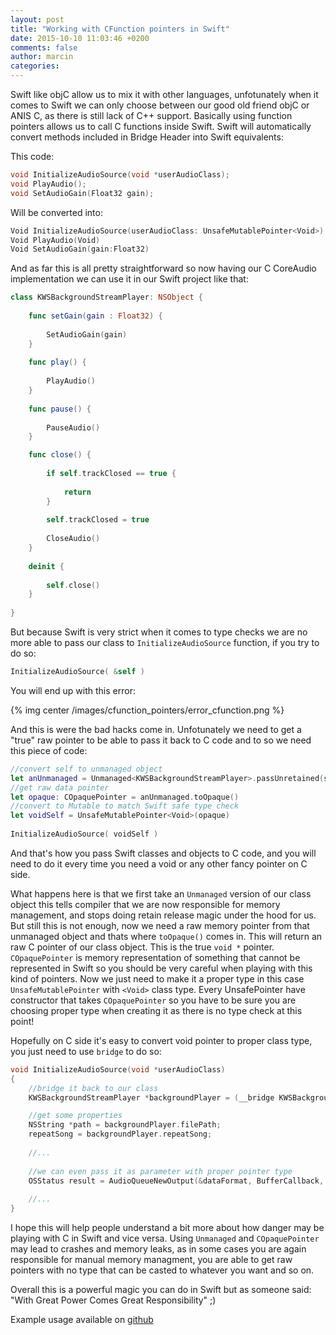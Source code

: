 ```yaml
---
layout: post
title: "Working with CFunction pointers in Swift"
date: 2015-10-10 11:03:46 +0200
comments: false
author: marcin
categories:
---
```


Swift like objC allow us to mix it with other languages, unfotunately when it comes to Swift we can only choose between our good old friend objC or ANIS C, as there is still lack of C++ support. Basically using function pointers allows us to call C functions inside Swift. Swift will automatically convert methods included in Bridge Header into Swift equivalents:

This code:  

```C
void InitializeAudioSource(void *userAudioClass);
void PlayAudio();
void SetAudioGain(Float32 gain);
```

Will be converted into:

```Swift
Void InitializeAudioSource(userAudioClass: UnsafeMutablePointer<Void>)
Void PlayAudio(Void)
Void SetAudioGain(gain:Float32)
```

And as far this is all pretty straightforward so now having our C CoreAudio implementation we can use it in our Swift project like that:

```Swift
class KWSBackgroundStreamPlayer: NSObject {
    
    func setGain(gain : Float32) {
        
        SetAudioGain(gain)
    }
    
    func play() {
    
        PlayAudio()
    }
    
    func pause() {
    
        PauseAudio()
    }

    func close() {
    
        if self.trackClosed == true {
        
            return
        }
        
        self.trackClosed = true
       
        CloseAudio()
    }
    
    deinit {
        
        self.close()
    }
    
}

```

But because Swift is very strict when it comes to type checks we are no more able to pass our class to `InitializeAudioSource` function, if you try to do so:

```Swift
InitializeAudioSource( &self )
```

You will end up with this error:

{% img center /images/cfunction_pointers/error_cfunction.png %}


And this is were the bad hacks come in. Unfotunately we need to get a "true" raw pointer to be able to pass it back to C code and to so we need this piece of code:

```Swift
//convert self to unmanaged object
let anUnmanaged = Unmanaged<KWSBackgroundStreamPlayer>.passUnretained(self)
//get raw data pointer
let opaque: COpaquePointer = anUnmanaged.toOpaque()
//convert to Mutable to match Swift safe type check
let voidSelf = UnsafeMutablePointer<Void>(opaque)
            
InitializeAudioSource( voidSelf )
```
And that's how you pass Swift classes and objects to C code, and you will need to do it every time you need a void or any other fancy pointer on C side.

What happens here is that we first take an `Unmanaged` version of our class object this tells compiler that we are now responsible for memory management, and stops doing retain release magic under the hood for us. But still this is not enough, now we need a raw memory pointer from that unmanaged object and thats where `toOpaque()` comes in. This will return an raw C pointer of our class object. This is the true `void *` pointer. 
`COpaquePointer` is memory representation of something that cannot be represented in Swift so you should be very careful when playing with this kind of pointers. Now we just need to make it a proper type in this case `UnsafeMutablePointer` with `<Void>` class type. Every UnsafePointer have constructor that takes `COpaquePointer` so you have to be sure you are choosing proper type when creating it as there is no type check at this point!

Hopefully on C side it's easy to convert void pointer to proper class type, you just need to use `bridge` to do so:

```C
void InitializeAudioSource(void *userAudioClass)
{
	//bridge it back to our class 
    KWSBackgroundStreamPlayer *backgroundPlayer = (__bridge KWSBackgroundStreamPlayer*)userAudioClass;

    //get some properties
    NSString *path = backgroundPlayer.filePath;
    repeatSong = backgroundPlayer.repeatSong;
      
    //...    
   
    //we can even pass it as parameter with proper pointer type
    OSStatus result = AudioQueueNewOutput(&dataFormat, BufferCallback, (__bridge void *)(backgroundPlayer), nil, nil, 0, &queue);
   
    //... 
}
```

I hope this will help people understand a bit more about how danger may be playing with C in Swift and vice versa. Using `Unmanaged` and `COpaquePointer` may lead to crashes and memory leaks, as in some cases you are again responsible for manual memory managment, you are able to get raw pointers with no type that can be casted to whatever you want and so on.

Overall this is a powerful magic you can do in Swift but as someone said: "With Great Power Comes Great Responsibility" ;)

Example usage available on [github](https://github.com/noxytrux/KnightWhoSaidSwift)





